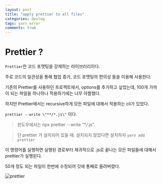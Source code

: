 ```yaml
---
layout: post
title: "apply prettier to all files"
categories: devlog
tags: yarn error
comments: true
---
```


# Prettier ?

`Prettier`란 코드 포맷팅을 강제하는 라이브러리이다.

주로 코드의 일관성을 통해 협업 증가, 코드 포맷팅의 편의성 들을 이용해 사용한다.

기존의 Prettier를 사용하던 프로젝트에서, options를 추가하고 싶었는데, 100개 가까이 되는 파일을 하나하나 적용하기에는 너무 아찔했다.

하지만 Prettier에서는 recursive하게 모든 파일에 대해서 적용하는 cli가 있었다.

`prettier --write \"**/*.js\"` 이다.

> 윈도우에서는 npx prettier --write "\*_/_.js".

> 단 prettier 가 설치되어 있을 때. 설치되지 않았다면 설치하자 `yarn add prettier`

이 명령어를 실행하면 실행된 경로부터 재귀적으로 .js로 끝나는 모든 파일들에 대해서 prettier가 실행된다.

50개 정도 되는 파일이 한번에 수정되어 깃에 통째로 올려버렸다.

![prettier](https://i.imgur.com/4wFwYo4.png)
